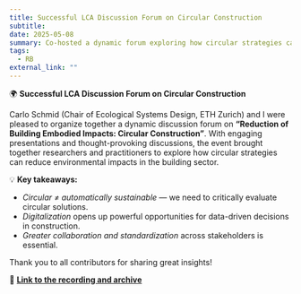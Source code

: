 ```yaml
---
title: Successful LCA Discussion Forum on Circular Construction
subtitle: 
date: 2025-05-08
summary: Co-hosted a dynamic forum exploring how circular strategies can reduce environmental impacts in the building sector.
tags:
  - RB
external_link: ""
---
```


🌍 **Successful LCA Discussion Forum on Circular Construction**

Carlo Schmid (Chair of Ecological Systems Design, ETH Zurich) and I were pleased to organize together a dynamic discussion forum on **“Reduction of Building Embodied Impacts: Circular Construction”**.
With engaging presentations and thought-provoking discussions, the event brought together researchers and practitioners to explore how circular strategies can reduce environmental impacts in the building sector.

💡 **Key takeaways:**  
- *Circular ≠ automatically sustainable* — we need to critically evaluate circular solutions.  
- *Digitalization* opens up powerful opportunities for data-driven decisions in construction.  
- *Greater collaboration and standardization* across stakeholders is essential.

Thank you to all contributors for sharing great insights!

🎥 **[Link to the recording and archive](https://lca-forum.ch/forum?tx_news_pi1%5BactbackPid%5D=4&tx_news_pi1%5Baction%5D=detail&tx_news_pi1%5Bcontroller%5D=News&tx_news_pi1%5Bnews%5D=89&cHash=1e77af85b6268d62ff79ade17bfcae19)**

